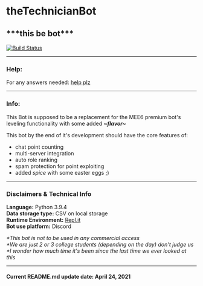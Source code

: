 # theTechnicianBot
## **\*\*\*this be bot\*\*\*** 

[![Build Status](https://www.travis-ci.com/DR2K/theTechnicianBot.svg?token=QwWz8Yssegwr1y7p23ma&branch=main)](https://www.travis-ci.com/DR2K/theTechnicianBot)

----

### Help:
For any answers needed: [help plz](https://stackoverflow.com/)

----

### Info:
This Bot is supposed to be a replacement for the MEE6 premium bot's leveling functionality with some added ***\~flavor\~***


This bot by the end of it's development should have the core features of:
- chat point counting
- multi-server integration
- auto role ranking
- spam protection for point exploiting
- added *spice* with some easter eggs ;)

----

### Disclaimers & Technical Info

**Language:** Python 3.9.4  
**Data storage type:** CSV on local storage  
**Runtime Environment:** [Repl.it](https://replit.com/)  
**Bot use platform:** Discord  

*\*This bot is not to be used in any commercial access*  
*\*We are just 2 or 3 college students (depending on the day) don't judge us*  
*\*I wonder how much time it's been since the last time we ever looked at this*  

----

#### Current README.md update date: April 24, 2021
